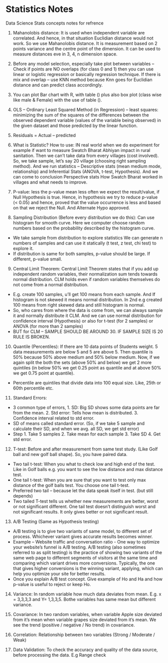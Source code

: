 # Statistics Notes

Data Science Stats concepts notes for refrence


1.  Mahanolobis distance: It is used when independent variable are correlated. And hence, in that situation Euclidian distance would not work.  So we use Mahanolobis distance. 
It is measurement based on 2 points variance and the centre point of the dimension. 
It can be used to measure distances eve in 3, 4, n dimension space. 

2.	Before any model selection, especially take plot between variables – Check if points are NO overlaps (for class 0 and 1) then you can use linear or logistic regression or basically regression technique. 
If there is mix and overlap – use KNN method because Knn goes for Euclidian distance and can predict class accordingly. 

3.	You can plot Bar chart with R, with table () plus also box plot (class wise like male & Female) with the use of table ().

4.	OLS – Ordinary Least Squared Method (in Regression) – least squares: minimizing the sum of the squares of the differences between the observed dependent variable (values of the variable being observed) in the given dataset and those predicted by the linear function.


5.	Residuals = Actual – predicted 

6.	What is Statistic? How to use: IN real world when we do experiment for example if want to measure Swatch Bharat Abhiyan impact in rural sanitation. Then we can’t take data from every villages (cost involved). So, we take sample, let’s say 20 village (choosing right sampling method). And we run statistics – Descriptive stats (mean medium mode, relationship) and Inferential Stats (ANOVA, t-test, Hypothesis). And we can come to conclusion Perspective stats How Swatch Bharat worked in villages and what needs to improve.  

7.	P-value: less the p-value mean less often we expect the result/value, if Null Hypothesis is true. Hence, in hypothesis we try to reduce p-value (< 0.05) and hence, proved that the value occurrence is less and based on that we reject the Null. And Alternate Hypo approved. 

8.	Sampling Distribution (Before every distribution we do this): Can use histogram for smooth curve. Here we computer choose random numbers based on the probability described by the histogram curve. 
-	We take sample from distribution to explore statistics We can generate n numbers of samples and can use it statically (t test, z test, chi test) to explore it. 
-	If distribution is same for both samples, p-value should be large. If different, p-value small. 

9. Central Limit Theorem: Central Limit Theorem states that if you add up independent random variables, their normalization sum tends towards normal distribution. CLM holds even if random variables themselves do not come from a normal distribution.  
-	E.g. create 100 samples, u’ll get 100 means from each sample. And If histogram is not skewed it means normal distribution. In 2nd e.g created 100 means from right skewed data and still histogram is normal. 
-	So, who cares from where the data is come from, we can always sample it and normally distribute it CLM. And we can use normal distribution for confidence interval (Hypothesis) or also for t-test (for 2 samples) or ANOVA (for more than 2 samples)
-	BUT for CLM – SAMPLE SHOULD BE AROUND 30. IF SAMPLE SIZE IS 20 RULE IS BROKEN. 

10. Quantile (Percentiles): If there are 10 data points of Students weight.  5 data measurements are below 5 and 5 are above 5. Then quantile is 50% because 50% above medium and 50% below medium.  Now, if we again split the both the sets (above 50% and below) we get 2 more quintiles (in below 50% we get 0.25 point as quantile and at above 50% we get 0.75 point at quantile).
-	Percentile are quintiles that divide data into 100 equal size. Like, 25th or 60th percentile etc.  


11. Standard Errors: 
-	3 common type of errors, 1. SD: Big SD shows some data points are far from the mean. 2. Std error: Tells how mean is distributed. 3. Confidence interval related to std error.  
-	SD of means called standard error. (So, if we take 5 sample and calculate their SD, and when we avg. all SD, we get std error)
-	Step 1. Take 5 samples 2. Take mean for each sample 3. Take SD 4. Get std error.

12.	T-test: Before and after measurement from same test study. (Like Golf ball and new golf ball shape). So, you have paired data. 
-	Two tail t-test: When you what to check low and high end of the test. Like in Golf balls e.g. you want to see the low distance and max distance test. 
-	One tail t-test: When you are sure that you want to test only max distance of the golf balls test. You choose one tail t-test. 
-	Preferred two tail – because let the data speak itself in test. (but still depends)
-	Two tailed T-test tells us whether new measurements are better, worst or not significant different. One tail test doesn’t distinguish worst and not significant results. It only gives better or not significant result.  

13. A/B Testing (Same as Hypothesis testing)
-	A/B testing is to give two variants of same model, to different set of process. Whichever variant gives accurate results becomes winner. 
-	Example – Website traffic and conversation ratio - One way to optimize your website’s funnel is A/B testing. A/B testing (also sometimes referred to as split testing) is the practice of showing two variants of the same web page to different segments of visitors at the same time and comparing which variant drives more conversions. Typically, the one that gives higher conversions is the winning variant, applying, which can help you optimize your site for better results.
-	Once you explain A/B test concept. Give example of Ho and Ha and how p-value is useful to reject or keep Ho.

14. Variance: In random variable how much data deviates from mean. E.g. x = 3,3,3,3 and Y= 1,3,3,5. Bothe variables has same mean but different variance. 

15.	Covariance: In two random variables, when variable Apple size deviated from it’s mean when variable grapes size deviated from it’s mean. We see the trend (positive / negative / No trend) in covariance. 

16.	Correlation: Relationship between two variables (Strong / Moderate / Weak)

17.	Data Validation: To check the accuracy and quality of the data source, before processing the data. E.g Range check



